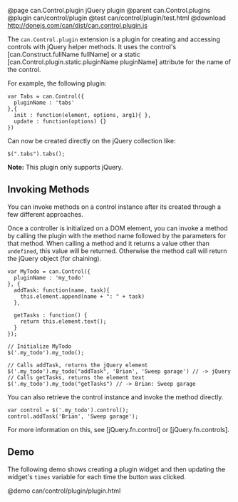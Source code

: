 @page can.Control.plugin jQuery plugin
@parent can.Control.plugins
@plugin can/control/plugin
@test can/control/plugin/test.html
@download http://donejs.com/can/dist/can.control.plugin.js

The `can.Control.plugin` extension is a plugin for creating and accessing 
controls with jQuery helper methods.  It uses the control's [can.Construct.fullName fullName] 
or a static [can.Control.plugin.static.pluginName pluginName] attribute for the name of the control.

For example, the following plugin:

	var Tabs = can.Control({
	  pluginName : 'tabs'
	},{
	  init : function(element, options, arg1){ },
	  update : function(options) {}
	})

Can now be created directly on the jQuery collection like:

    $(".tabs").tabs();
    
__Note:__ This plugin only supports jQuery.


## Invoking Methods

You can invoke methods on a control instance after its created through a few
different approaches.  

Once a controller is initialized on a DOM element, you can invoke a method by calling
the plugin with the method name followed by the parameters for that method.
When calling a method and it returns a value other than `undefined`, this value will
be returned. Otherwise the method call will return the jQuery object (for chaining).

	var MyTodo = can.Control({
	  pluginName : 'my_todo'
	}, {
	  addTask: function(name, task){
	    this.element.append(name + ": " + task)
	  },

	  getTasks : function() {
	    return this.element.text();
	  }
	});

	// Initialize MyTodo
	$('.my_todo').my_todo();
	
	// Calls addTask, returns the jQuery element
	$('.my_todo').my_todo("addTask", 'Brian', 'Sweep garage') // -> jQuery
	// Calls getTasks, returns the element text
	$('.my_todo').my_todo("getTasks") // -> Brian: Sweep garage

You can also retrieve the control instance and invoke the method directly.

	var control = $('.my_todo').control();
	control.addTask('Brian', 'Sweep garage');
	
For more information on this, see [jQuery.fn.control] or [jQuery.fn.controls].

## Demo

The following demo shows creating a plugin widget and then updating the widget's `times` variable
for each time the button was clicked.

@demo can/control/plugin/plugin.html